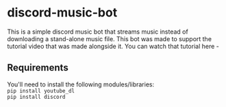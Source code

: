 # discord-music-bot

This is a simple discord music bot that streams music instead of downloading a stand-alone music file. This bot was made to support the tutorial video that was made alongside it. You can watch that tutorial here - 

## Requirements
You'll need to install the following modules/libraries:  
`pip install youtube_dl`  
`pip install discord`
